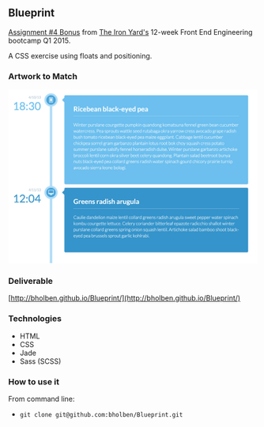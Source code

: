 
## Blueprint

[Assignment #4 Bonus](https://github.com/tiy-atl-js-q1-2015/Assignments) from [The Iron Yard's](http://theironyard.com/locations/atlanta/) 12-week Front End Engineering bootcamp Q1 2015.  

A CSS exercise using floats and positioning.  

### Artwork to Match
![artwork](blueprint.png)  

### Deliverable
[http://bholben.github.io/Blueprint/](http://bholben.github.io/Blueprint/)  

### Technologies
  * HTML
  * CSS
  * Jade
  * Sass (SCSS)

### How to use it

From command line:  
  * `git clone git@github.com:bholben/Blueprint.git`  


